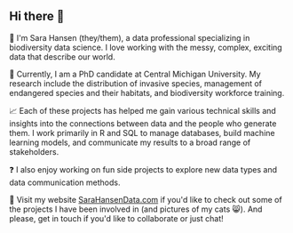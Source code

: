 ## Hi there 👋

🌟 I'm Sara Hansen (they/them), a data professional specializing in biodiversity data science. I love working with the messy, complex, exciting data that describe our world. 

🌳 Currently, I am a PhD candidate at Central Michigan University. My research include the distribution of invasive species, management of endangered species and their habitats, and biodiversity workforce training. 

📈 Each of these projects has helped me gain various technical skills and insights into the connections between data and the people who generate them. I work primarily in R and SQL to manage databases, build machine learning models, and communicate my results to a broad range of stakeholders.

❓ I also enjoy working on fun side projects to explore new data types and data communication methods.

💚 Visit my website [SaraHansenData.com](https://www.sarahansendata.com/) if you'd like to check out some of the projects I have been involved in (and pictures of my cats 😸). And please, get in touch if you'd like to collaborate or just chat!


